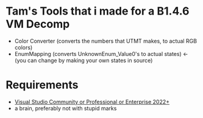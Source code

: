 # Tam's Tools that i made for a B1.4.6 VM Decomp
- Color Converter (converts the numbers that UTMT makes, to actual RGB colors)
- EnumMapping (converts UnknownEnum_Value0's to actual states) <- (you can change by making your own states in source)
# Requirements
- [Visual Studio Community or Professional or Enterprise 2022+](https://visualstudio.microsoft.com/)
- a brain, preferably not with stupid marks
